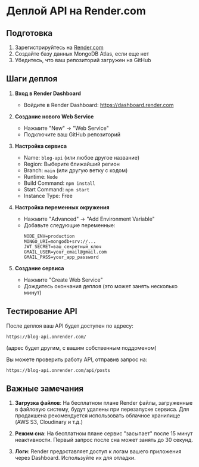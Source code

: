 # Деплой API на Render.com

## Подготовка

1. Зарегистрируйтесь на [Render.com](https://render.com)
2. Создайте базу данных MongoDB Atlas, если еще нет
3. Убедитесь, что ваш репозиторий загружен на GitHub

## Шаги деплоя

1. **Вход в Render Dashboard**
   - Войдите в Render Dashboard: https://dashboard.render.com

2. **Создание нового Web Service**
   - Нажмите "New" -> "Web Service"
   - Подключите ваш GitHub репозиторий

3. **Настройка сервиса**
   - Name: `blog-api` (или любое другое название)
   - Region: Выберите ближайший регион
   - Branch: `main` (или другую ветку с кодом)
   - Runtime: `Node`
   - Build Command: `npm install`
   - Start Command: `npm start`
   - Instance Type: Free

4. **Настройка переменных окружения**
   - Нажмите "Advanced" -> "Add Environment Variable"
   - Добавьте следующие переменные:
     ```
     NODE_ENV=production
     MONGO_URI=mongodb+srv://...
     JWT_SECRET=ваш_секретный_ключ
     GMAIL_USER=your_email@gmail.com
     GMAIL_PASS=your_app_password
     ```

5. **Создание сервиса**
   - Нажмите "Create Web Service"
   - Дождитесь окончания деплоя (это может занять несколько минут)

## Тестирование API

После деплоя ваш API будет доступен по адресу:
```
https://blog-api.onrender.com/
```
(адрес будет другим, с вашим собственным поддоменом)

Вы можете проверить работу API, отправив запрос на:
```
https://blog-api.onrender.com/api/posts
```

## Важные замечания

1. **Загрузка файлов**: На бесплатном плане Render файлы, загруженные в файловую систему, будут удалены при перезапуске сервиса. Для продакшена рекомендуется использовать облачное хранилище (AWS S3, Cloudinary и т.д.)

2. **Режим сна**: На бесплатном плане сервис "засыпает" после 15 минут неактивности. Первый запрос после сна может занять до 30 секунд.

3. **Логи**: Render предоставляет доступ к логам вашего приложения через Dashboard. Используйте их для отладки. 